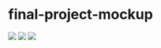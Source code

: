 # final-project-mockup

<img src="https://image.ibb.co/jbBAQw/winners_page.png">

<img src="https://image.ibb.co/cAcjkw/nominate_page.png">

<img src="https://image.ibb.co/mHbAQw/landing_page.png">
